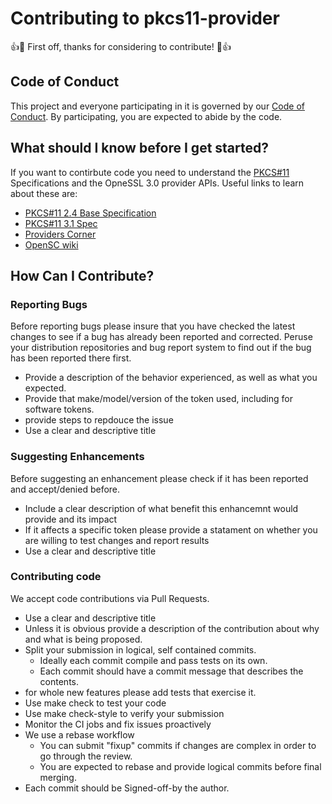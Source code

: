 # Contributing to pkcs11-provider

:+1::tada: First off, thanks for considering to contribute! :tada::+1:

## Code of Conduct

This project and everyone participating in it is governed by our [Code of Conduct](CODE_OF_CONDUCT.md).
By participating, you are expected to abide by the code.

## What should I know before I get started?

If you want to contirbute code you need to understand the [PKCS#11](https://www.oasis-open.org/committees/tc_home.php?wg_abbrev=pkcs11) Specifications and the OpneSSL 3.0 provider APIs.
Useful links to learn about these are:
- [PKCS#11 2.4 Base Specification](https://docs.oasis-open.org/pkcs11/pkcs11-base/v2.40/pkcs11-base-v2.40.html)
- [PKCS#11 3.1 Spec](https://docs.oasis-open.org/pkcs11/pkcs11-spec/v3.1/csd01/pkcs11-spec-v3.1-csd01.html)
- [Providers Corner](https://github.com/provider-corner)
- [OpenSC wiki](https://github.com/OpenSC/OpenSC/wiki)

## How Can I Contribute?

### Reporting Bugs

Before reporting bugs please insure that you have checked the latest changes to
see if a bug has already been reported and corrected. Peruse your distribution
repositories and bug report system to find out if the bug has been reported
there first.

* Provide a description of the behavior experienced, as well as what you expected.
* Provide that make/model/version of the token used, including for software tokens.
* provide steps to repdouce the issue
* Use a clear and descriptive title

### Suggesting Enhancements

Before suggesting an enhancement please check if it has been reported and
accept/denied before.

* Include a clear description of what benefit this enhancemnt would provide and
  its impact
* If it affects a specific token please provide a statament on whether you are
  willing to test changes and report results
* Use a clear and descriptive title

### Contributing code

We accept code contributions via Pull Requests.

* Use a clear and descriptive title
* Unless it is obvious provide a description of the contribution about why and
  what is being proposed.
* Split your submission in logical, self contained commits.
  - Ideally each commit compile and pass tests on its own.
  - Each commit should have a commit message that describes the contents.
* for whole new features please add tests that exercise it.
* Use make check to test your code
* Use make check-style to verify your submission
* Monitor the CI jobs and fix issues proactively
* We use a rebase workflow
  - You can submit "fixup" commits if changes are complex in order to go through
    the review.
  - You are expected to rebase and provide logical commits before final merging.
* Each commit should be Signed-off-by the author.
